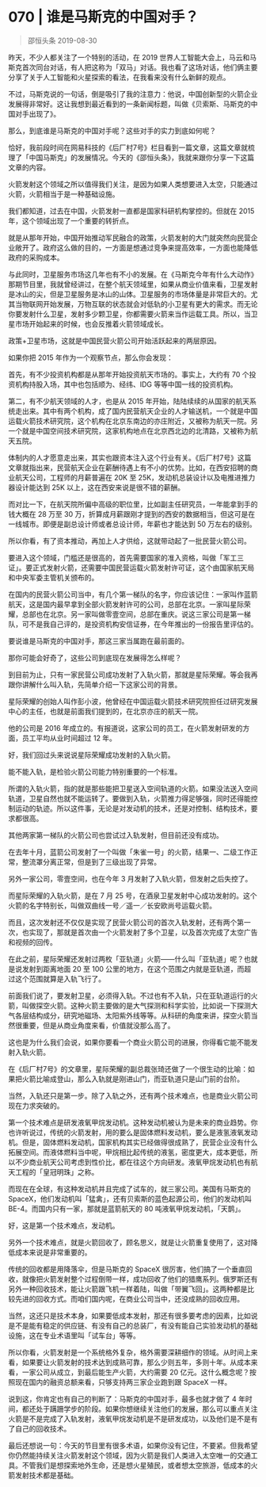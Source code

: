 # 070 | 谁是马斯克的中国对手？
> 邵恒头条
2019-08-30

昨天，不少人都关注了一个特别的活动，在 2019 世界人工智能大会上，马云和马斯克首次同台对话，有人把这称为「双马」对话。我也看了这场对话，他们俩主要分享了关于人工智能和火星探索的看法，在我看来没有什么新鲜的观点。

不过，马斯克说的一句话，倒是吸引了我的注意力：他说，中国创新型的火箭企业发展得非常好。这让我想到最近看到的一条新闻标题，叫做《贝索斯、马斯克的中国对手出现了》。

那么，到底谁是马斯克的中国对手呢？这些对手的实力到底如何呢？

恰好，我前段时间在网易科技的《后厂村7号》栏目看到一篇文章，这篇文章就梳理了「中国马斯克」的发展情况。今天的《邵恒头条》，我就来跟你分享一下这篇文章的内容。

火箭发射这个领域之所以值得我们关注，是因为如果人类想要进入太空，只能通过火箭，火箭相当于是一种基础设施。

我们都知道，过去在中国，火箭发射一直都是国家科研机构掌控的。但就在 2015 年，这个领域出现了一个重要的转折点。

就是从那年开始，中国开始推动军民融合的政策，火箭发射的大门就突然向民营企业敞开了。政府这么做的目的，一方面是想通过竞争来提高效率，一方面也能降低政府的采购成本。

与此同时，卫星服务市场这几年也有不小的发展。在《马斯克今年有什么大动作》那期节目里，我就曾经讲过，在整个航天领域里，如果从商业价值来看，卫星发射是冰山的尖，但是卫星服务是冰山的山体。卫星服务的市场体量是非常巨大的。尤其当物联网开始发展，万物互联的状态就会对低轨的小卫星有更大的需求。而无论你要发射什么卫星，发射多少颗卫星，你都需要火箭来当作运载工具。所以，当卫星市场开始起来的时候，也会反推着火箭领域成长。

政策+卫星市场，这就是中国民营火箭公司开始活跃起来的两层原因。

如果你把 2015 年作为一个观察节点，那么你会发现：

首先，有不少投资机构都是从那年开始投资航天市场的。事实上，大约有 70 个投资机构持股入场，其中也包括顺为、经纬、IDG 等等中国一线的投资机构。

第二，有不少航天领域的人才，也是从 2015 年开始，陆陆续续的从国家的航天系统走出来。其中有两个机构，成了国内民营航天企业的人才输送机，一个就是中国运载火箭技术研究院，这个机构在北京东南边的亦庄附近，又被称为航天一院。另一个就是中国空间技术研究院，这家机构地点在北京西北边的北清路，又被称为航天五院。

体制内的人才愿意走出来，其实也跟资本注入这个行业有关。《后厂村7号》这篇文章就指出来，民营航天企业在薪酬待遇上有不小的优势。比如，在西安招聘的商业航天公司，工程师的月薪普遍在 20K 至 25K，发动机总装设计以及电推进推力器设计能达到 25K 以上，这在西安来说是很不错的薪酬。

而对比一下，在航天院所偏中高级的职位里，比如副主任研究员，一年能拿到手的钱大概在 28 万至 30 万，折算成月薪跟刚才提到的西安的数据相当，但这可是在一线城市。即便是副总设计师或者总设计师，年薪也才能达到 50 万左右的级别。

所以你看，有了资本推动，再加上人才供给，这就带动起了一批民营火箭公司。

要进入这个领域，门槛还是很高的，首先需要国家的准入资格，叫做「军工三证」。要正式发射火箭，还需要中国民营运载火箭发射许可证，这个由国家航天局和中央军委主管机关颁布的。

在国内的民营火箭公司当中，有几个第一梯队的名字，你应该记住：一家叫作蓝箭航天，这是国内最早拿到全部火箭发射许可的公司，总部在北京。一家叫星际荣耀，总部也在北京。另一家叫做零壹空间，总部在重庆。说这三家公司是第一梯队，可不是我自己评的，是投资机构安信证券，在今年推出的一份报告里评估的。

要说谁是马斯克的中国对手，那这三家当属跑在最前面的。

那你可能会好奇了，这些公司到底现在发展得怎么样呢？

到目前为止，只有一家民营公司成功发射了入轨火箭，那就是星际荣耀。等会我再跟你讲解什么叫入轨，先简单介绍一下这家公司的背景。

星际荣耀的创始人叫作彭小波，他曾经在中国运载火箭技术研究院担任过研究发展中心的主任，也就是前面我们提到的，在北京亦庄的航天一院。

他的公司是 2016 年成立的。有报道说，这家公司的员工，在火箭发射研发的方面，员工平均从业时间超过 12 年。

好，我们回过头来说说星际荣耀成功发射的入轨火箭。

能不能入轨，是检验火箭公司能力特别重要的一个标准。

所谓的入轨火箭，指的就是那些能把卫星送入空间轨道的火箭。如果没法送入空间轨道，卫星自然也就不能运转了。要做到入轨，火箭推力得足够强，同时还得能控制运动的轨迹。所以这件事，无论是对发动机的技术，还是对控制、结构技术，要求都很高。

其他两家第一梯队的火箭公司也尝试过入轨发射，但目前还没有成功。

在去年十月，蓝箭公司发射了一个叫做「朱雀一号」的火箭，结果一、二级工作正常，整流罩分离正常，但是到了三级出现了异常。

另外一家公司，零壹空间，也在今年 3 月发射了入轨火箭，但发射之后失控了。

而星际荣耀的入轨火箭，是在 7 月 25 号，在酒泉卫星发射中心成功发射的。这个火箭的名字特别长，叫做双曲线一号／遥一／长安欧尚号运载火箭。

而且，这次发射还不仅仅是实现了民营火箭公司的首次入轨发射，还有两个第一次，也实现了，那就是首次由一个火箭发射了多个卫星，以及首次完成了太空广告和视频的回传。

在此之前，星际荣耀还发射过两枚「亚轨道」火箭——什么叫「亚轨道」呢？也就是说发射到距离地面 20 至 100 公里的地方，在这个范围之内就是亚轨道，而超过这个范围就算是入轨飞行了。

前面我们说了，要发射卫星，必须得入轨。不过也有不入轨，只在亚轨道运行的火箭，叫做探空火箭。这种火箭主要做的是大气探测和科学实验，比如说一下探测大气各层结构成分，研究地磁场、太阳紫外线等等。从科研的角度来讲，探空火箭当然很重要，但是从商业角度来看，价值就没那么高了。

这也是为什么我们会说，如果你要看一个商业火箭公司的进展，你得看它能不能发射入轨火箭。

在《后厂村7号》的文章里，星际荣耀的副总裁张琦还做了一个很生动的比喻：如果把火箭比喻成登山，那么入轨就是刚进山门，而亚轨道只是山门前的台阶。

当然，入轨还只是第一步。除了入轨之外，还有两个技术难点，也是商业火箭公司现在力求突破的。

第一个技术难点是研发液氧甲烷发动机。这种发动机被认为是未来的商业趋势。你也许听说过，传统的火箭发射，用的要么是固体燃料发动机，要么是液氢液氧发动机。但是，固体燃料发动机，国家机构其实已经做得很成熟了，民营企业没有什么拓展空间。而液体燃料当中呢，甲烷相比起传统的液氢，密度更大，成本更低，所以不少商业航天公司考虑到性价比，都在往这个方向研发。液氧甲烷发动机也有航天工程的「皇冠明珠」之称。

而现在在全球，有这种发动机并且完成了试车的，就三家公司。美国有马斯克的 SpaceX，他们发动机叫「猛禽」，还有贝索斯的蓝色起源公司，他们的发动机叫 BE-4。而国内只有一家，那就是蓝箭航天的 80 吨液氧甲烷发动机，「天鹊」。

好，这是第一个技术难点，发动机。

另外一个技术难点，就是火箭回收了，顾名思义，就是让火箭重复使用了，这对降低成本来说是非常重要的。

传统的回收都是用降落伞，但是马斯克的 SpaceX 很厉害，他们搞了一个垂直回收，就像把火箭发射整个过程倒带一样，成功回收了他们的猎鹰系列。俄罗斯还有另外一种回收技术，能让火箭跟飞机一样着陆，叫做「带翼飞回」。这两种都是比较先进的回收方式。而咱们国内呢，在商业公司当中，还没成熟的回收应用。

当然，这还只是技术本身，如果要低成本发射，那还有很多要考虑的因素，比如说是不是能有稳定的供应链、有没有自己的总装厂，有没有能自己实验发动机的基础设施，这在专业术语里叫「试车台」等等。

所以你看，火箭发射是一个系统格外复杂，格外需要深耕细作的领域。从时间上来看，如果要让火箭发射的技术达到成熟可靠，那么少则五年，多则十年。从成本来看，一家公司从成立，到最后能生产火箭，大约需要 20 亿元。这什么概念呢？按照现在国内的融资总额来看，只够支持两三家企业跑到跟 SpaceX 一样。

说到这，你肯定也有自己的判断了：马斯克的中国对手，最多也就才做了 4 年时间，都还处于蹒跚学步的阶段。如果你想继续关注他们的发展，那么可以重点关注火箭是不是完成了入轨发射，液氧甲烷发动机是不是研发成功，以及他们是不是有了自己的回收技术。

最后还想说一句：今天的节目里有很多术语，如果你没有记住，不要紧。但我希望你仍然能持续关注火箭发射这个领域，因为火箭是我们人类进入太空唯一的交通工具。不管我们是想探索地外生命，还是想火星殖民，或者想太空旅游，低成本的火箭发射技术都是基础。

